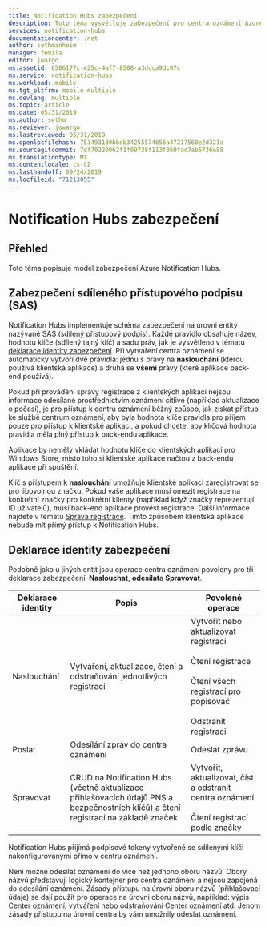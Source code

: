 ```yaml
---
title: Notification Hubs zabezpečení
description: Toto téma vysvětluje zabezpečení pro centra oznámení Azure.
services: notification-hubs
documentationcenter: .net
author: sethmanheim
manager: femila
editor: jwargo
ms.assetid: 6506177c-e25c-4af7-8508-a3ddca9dc07c
ms.service: notification-hubs
ms.workload: mobile
ms.tgt_pltfrm: mobile-multiple
ms.devlang: multiple
ms.topic: article
ms.date: 05/31/2019
ms.author: sethm
ms.reviewer: jowargo
ms.lastreviewed: 05/31/2019
ms.openlocfilehash: 753493100bbdb34255574656a47217560e2d321a
ms.sourcegitcommit: 7df70220062f1f09738f113f860fad7ab5736e88
ms.translationtype: MT
ms.contentlocale: cs-CZ
ms.lasthandoff: 09/24/2019
ms.locfileid: "71213055"
---
```

# <a name="notification-hubs-security"></a>Notification Hubs zabezpečení

## <a name="overview"></a>Přehled

Toto téma popisuje model zabezpečení Azure Notification Hubs.

## <a name="shared-access-signature-security-sas"></a>Zabezpečení sdíleného přístupového podpisu (SAS)

Notification Hubs implementuje schéma zabezpečení na úrovni entity nazývané SAS (sdílený přístupový podpis). Každé pravidlo obsahuje název, hodnotu klíče (sdílený tajný klíč) a sadu práv, jak je vysvětleno v tématu [deklarace identity zabezpečení](#security-claims). Při vytváření centra oznámení se automaticky vytvoří dvě pravidla: jednu s právy na **naslouchání** (kterou používá klientská aplikace) a druhá se **všemi** právy (které aplikace back-end používá).

Pokud při provádění správy registrace z klientských aplikací nejsou informace odesílané prostřednictvím oznámení citlivé (například aktualizace o počasí), je pro přístup k centru oznámení běžný způsob, jak získat přístup ke službě centrum oznámení, aby byla hodnota klíče pravidla pro příjem pouze pro přístup k klientské aplikaci, a pokud chcete, aby klíčová hodnota pravidla měla plný přístup k back-endu aplikace.

Aplikace by neměly vkládat hodnotu klíče do klientských aplikací pro Windows Store, místo toho si klientské aplikace načtou z back-endu aplikace při spuštění.

Klíč s přístupem k **naslouchání** umožňuje klientské aplikaci zaregistrovat se pro libovolnou značku. Pokud vaše aplikace musí omezit registrace na konkrétní značky pro konkrétní klienty (například když značky reprezentují ID uživatelů), musí back-end aplikace provést registrace. Další informace najdete v tématu [Správa registrace](notification-hubs-push-notification-registration-management.md). Tímto způsobem klientská aplikace nebude mít přímý přístup k Notification Hubs.

## <a name="security-claims"></a>Deklarace identity zabezpečení

Podobně jako u jiných entit jsou operace centra oznámení povoleny pro tři deklarace zabezpečení: **Naslouchat**, **odesílat**a **Spravovat**.

| Deklarace identity   | Popis                                          | Povolené operace |
| ------- | ---------------------------------------------------- | ------------------ |
| Naslouchání  | Vytváření, aktualizace, čtení a odstraňování jednotlivých registrací | Vytvořit nebo aktualizovat registraci<br><br>Čtení registrace<br><br>Čtení všech registrací pro popisovač<br><br>Odstranit registraci |
| Poslat    | Odesílání zpráv do centra oznámení                | Odeslat zprávu |
| Spravovat  | CRUD na Notification Hubs (včetně aktualizace přihlašovacích údajů PNS a bezpečnostních klíčů) a čtení registrací na základě značek |Vytvořit, aktualizovat, číst a odstranit centra oznámení<br><br>Čtení registrací podle značky |

Notification Hubs přijímá podpisové tokeny vytvořené se sdílenými klíči nakonfigurovanými přímo v centru oznámení.

Není možné odesílat oznámení do více než jednoho oboru názvů. Obory názvů představují logický kontejner pro centra oznámení a nejsou zapojená do odesílání oznámení.
Zásady přístupu na úrovni oboru názvů (přihlašovací údaje) se dají použít pro operace na úrovni oboru názvů, například: výpis Center oznámení, vytváření nebo odstraňování Center oznámení atd. Jenom zásady přístupu na úrovni centra by vám umožnily odeslat oznámení.

